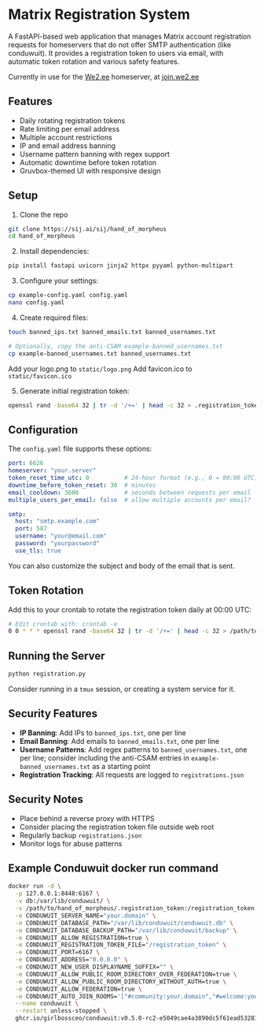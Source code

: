 # Matrix Registration System

A FastAPI-based web application that manages Matrix account registration requests for homeservers that do not offer SMTP authentication (like conduwuit). It provides a registration token to users via email, with automatic token rotation and various safety features.

Currently in use for the [We2.ee](https://we2.ee/about) homeserver, at [join.we2.ee](https://join.we2.ee)

## Features

- Daily rotating registration tokens
- Rate limiting per email address
- Multiple account restrictions
- IP and email address banning
- Username pattern banning with regex support
- Automatic downtime before token rotation
- Gruvbox-themed UI with responsive design

## Setup

1. Clone the repo
```bash
git clone https://sij.ai/sij/hand_of_morpheus
cd hand_of_morpheus
```

2. Install dependencies:
```bash
pip install fastapi uvicorn jinja2 httpx pyyaml python-multipart
```

3. Configure your settings:
```bash
cp example-config.yaml config.yaml
nano config.yaml
```

4. Create required files:
```bash
touch banned_ips.txt banned_emails.txt banned_usernames.txt

# Optionally, copy the anti-CSAM example-banned_usernames.txt
cp example-banned_usernames.txt banned_usernames.txt
```

Add your logo.png to `static/logo.png`
Add favicon.ico to `static/favicon.ico`

5. Generate initial registration token:
```bash
openssl rand -base64 32 | tr -d '/+=' | head -c 32 > .registration_token
```

## Configuration

The `config.yaml` file supports these options:

```yaml
port: 6626
homeserver: "your.server"
token_reset_time_utc: 0          # 24-hour format (e.g., 0 = 00:00 UTC)
downtime_before_token_reset: 30  # minutes
email_cooldown: 3600             # seconds between requests per email
multiple_users_per_email: false  # allow multiple accounts per email?

smtp:
  host: "smtp.example.com"
  port: 587
  username: "your@email.com"
  password: "yourpassword"
  use_tls: true
```

You can also customize the subject and body of the email that is sent.

## Token Rotation

Add this to your crontab to rotate the registration token daily at 00:00 UTC:

```bash
# Edit crontab with: crontab -e
0 0 * * * openssl rand -base64 32 | tr -d '/+=' | head -c 32 > /path/to/hand_of_morpheus/.registration_token
```

## Running the Server

```bash
python registration.py
```

Consider running in a `tmux` session, or creating a system service for it.

## Security Features

- **IP Banning**: Add IPs to `banned_ips.txt`, one per line
- **Email Banning**: Add emails to `banned_emails.txt`, one per line
- **Username Patterns**: Add regex patterns to `banned_usernames.txt`, one per line; consider including the anti-CSAM entries in `example-banned_usernames.txt` as a starting point
- **Registration Tracking**: All requests are logged to `registrations.json`

## Security Notes

- Place behind a reverse proxy with HTTPS
- Consider placing the registration token file outside web root
- Regularly backup `registrations.json`
- Monitor logs for abuse patterns

## Example Conduwuit docker run command

```bash
docker run -d \
  -p 127.0.0.1:8448:6167 \
  -v db:/var/lib/conduwuit/ \
  -v /path/to/hand_of_morpheus/.registration_token:/registration_token:ro \
  -e CONDUWUIT_SERVER_NAME="your.domain" \
  -e CONDUWUIT_DATABASE_PATH="/var/lib/conduwuit/conduwuit.db" \
  -e CONDUWUIT_DATABASE_BACKUP_PATH="/var/lib/conduwuit/backup" \
  -e CONDUWUIT_ALLOW_REGISTRATION=true \
  -e CONDUWUIT_REGISTRATION_TOKEN_FILE="/registration_token" \
  -e CONDUWUIT_PORT=6167 \
  -e CONDUWUIT_ADDRESS="0.0.0.0" \
  -e CONDUWUIT_NEW_USER_DISPLAYNAME_SUFFIX="" \
  -e CONDUWUIT_ALLOW_PUBLIC_ROOM_DIRECTORY_OVER_FEDERATION=true \
  -e CONDUWUIT_ALLOW_PUBLIC_ROOM_DIRECTORY_WITHOUT_AUTH=true \
  -e CONDUWUIT_ALLOW_FEDERATION=true \
  -e CONDUWUIT_AUTO_JOIN_ROOMS='["#community:your.domain","#welcome:your.domain"]' \
  --name conduwuit \
  --restart unless-stopped \
  ghcr.io/girlbossceo/conduwuit:v0.5.0-rc2-e5049cae4a3890dc5f61ead53281f23b36bf4c97
  ```